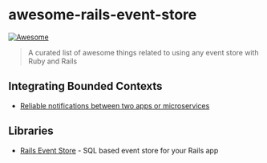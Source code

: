 # awesome-rails-event-store

[![Awesome](https://cdn.rawgit.com/sindresorhus/awesome/d7305f38d29fed78fa85652e3a63e154dd8e8829/media/badge.svg)](https://github.com/sindresorhus/awesome)

> A curated list of awesome things related to using any event store with Ruby and Rails

## Integrating Bounded Contexts

* [Reliable notifications between two apps or microservices](http://blog.arkency.com/2017/04/reliable-notifications-between-two-systems/)

## Libraries

* [Rails Event Store](https://github.com/arkency/rails_event_store) - SQL based event store for your Rails app
